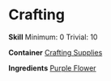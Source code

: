 <!-- TITLE: Purple Flower Seeds -->
<!-- SUBTITLE: Tiny purple flower seeds -->

# Crafting
**Skill**
Minimum: 0
Trivial: 10

**Container**
[Crafting Supplies](crafting-supplies)

**Ingredients**
[Purple Flower](purple-flower)